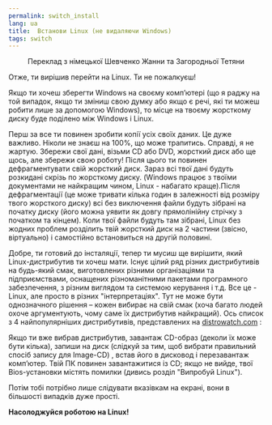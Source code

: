 ```yaml
---
permalink: switch_install
lang: ua
title:  Встанови Linux (не видаляючи Windows)
tags: switch
---
```


<p align="center">Переклад з німецької Шевченко Жанни та Загородньої Тетяни

Отже, ти вирішив  перейти на  Linux. Ти не пожалкуєш!

Якщо ти хочеш зберегти Windows на своєму комп’ютері (що я раджу на той випадок, якщо ти зміниш свою думку або якщо є речі, які ти можеш робити лише за допомогою  Windows), то місце на твоєму жорсткому диску буде поділено між Windows і Linux.

Перш за все ти повинен зробити копії усіх своїх даних. Це дуже важливо. Ніколи не знаєш на 100%, що може трапитись. Справді, я не жартую. Збережи свої дані, візьми CD або DVD, жорсткий диск або ще щось, але збережи свою роботу!
Після цього ти повинен дефрагментувати свій жорсткий диск. Зараз всі твої дані будуть розкидані скрізь по жорсткому диску. (Windows працює з твоїми документами не найкращим чином,  Linux - набагато краще).Після дефрагментації (це може тривати кілька годин в залежності від розміру твого жорсткого диску) всі без виключення файли будуть зібрані на початку диску (його можна уявити як довгу прямолінійну стрічку з початком та кінцем). Коли твої файли будуть там зібрані, Linux без жодних проблем розділить твій жорсткий диск на 2 частини (звісно, віртуально) і самостійно встановиться на другій половині. 

Добре, ти готовий до інсталяції, тепер ти мусиш ще вирішити, який Linux-дистрибутив ти хочеш мати. Існує цілий ряд різних дистрибутивів на будь-який смак, виготовлених різними організаціями та підприємствами, оснащених різноманітними пакетами програмного забезпечення, з різним виглядом та системою керування і т.д. Все це - Linux, але просто в різних "інтерпретаціях". Тут не може бути однозначного рішення – кожен вибирає на свій смак (хоча багато людей охоче аргументують, чому саме їх дистрибутив найкращий). Ось список з 4 найпопулярніших дистрибутивів, представлених на <a 
href="http://www.distrowatch.com">distrowatch.com</a> :

<? make_distros_table() ?>

Якщо ти вже вибрав дистрибутив, завантаж CD-образ (деколи їх може бути кілька), запиши на диск (слідкуй за тим, щоб вибрати правильний спосіб запису для Image-CD) , встав його в дисковод і перезавантаж комп’ютер. Твій ПК повинен завантажитися із CD; якщо не вийде, твої  Вios-установки містять помилки (дивись розділ "Випробуй Linux").

Потім тобі потрібно лише слідувати вказівкам на екрані, вони в більшості випадків дуже прості.

<b>Насолоджуйся  роботою на Linux!</b>

